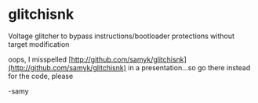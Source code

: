 # glitchisnk

Voltage glitcher to bypass instructions/bootloader protections without target modification

oops, I misspelled [http://github.com/samyk/glitchisnk](http://github.com/samyk/glitchisnk) in a presentation...so go there instead for the code, please

-samy
